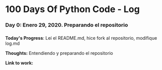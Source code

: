 # 100 Days Of Python Code - Log

### Day 0: Enero 29, 2020. Preparando el repositorio
##### 

**Today's Progress**: Leí el README.md, hice fork al repositorio, modifique log.md

**Thoughts:** Entendiendo y preparando el repositorio 

**Link to work:** 


